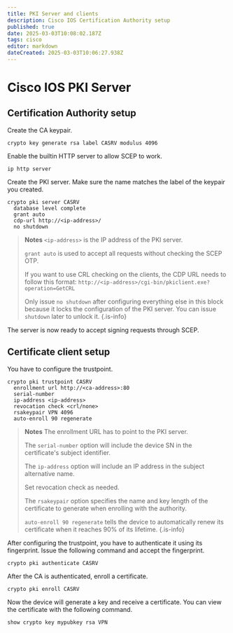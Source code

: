 ```yaml
---
title: PKI Server and clients
description: Cisco IOS Certification Authority setup
published: true
date: 2025-03-03T10:08:02.187Z
tags: cisco
editor: markdown
dateCreated: 2025-03-03T10:06:27.938Z
---
```


# Cisco IOS PKI Server

## Certification Authority setup

Create the CA keypair.

```
crypto key generate rsa label CASRV modulus 4096
```

Enable the builtin HTTP server to allow SCEP to work.

```
ip http server
```

Create the PKI server. Make sure the name matches the label of the keypair you created.

```
crypto pki server CASRV
  database level complete
  grant auto
  cdp-url http://<ip-address>/
  no shutdown
```

> **Notes**
> `<ip-address>` is the IP address of the PKI server.
> 
> `grant auto` is used to accept all requests without checking the SCEP OTP.
> 
> If you want to use CRL checking on the clients, the CDP URL needs to follow this format: `http://<ip-address>/cgi-bin/pkiclient.exe?operation=GetCRL`
> 
> Only issue `no shutdown` after configuring everything else in this block because it locks the configuration of the PKI server. You can issue `shutdown` later to unlock it.
{.is-info}

The server is now ready to accept signing requests through SCEP.

## Certificate client setup

You have to configure the trustpoint.

```
crypto pki trustpoint CASRV
  enrollment url http://<ca-address>:80
  serial-number
  ip-address <ip-address>
  revocation check <crl/none>
  rsakeypair VPN 4096
  auto-enroll 90 regenerate
```

> **Notes**
> The enrollment URL has to point to the PKI server.
> 
> The `serial-number` option will include the device SN in the certificate's subject identifier.
> 
> The `ip-address` option will include an IP address in the subject alternative name.
> 
> Set revocation check as needed.
> 
> The `rsakeypair` option specifies the name and key length of the certificate to generate when enrolling with the authority.
> 
> `auto-enroll 90 regenerate` tells the device to automatically renew its certificate when it reaches 90% of its lifetime.
{.is-info}

After configuring the trustpoint, you have to authenticate it using its fingerprint. Issue the following command and accept the fingerprint.

```
crypto pki authenticate CASRV
```

After the CA is authenticated, enroll a certificate.

```
crypto pki enroll CASRV
```

Now the device will generate a key and receive a certificate. You can view the certificate with the following command.

```
show crypto key mypubkey rsa VPN
```
